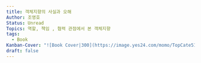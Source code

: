 ```yaml
---
title: 객체지향의 사실과 오해
Author: 조영호
Status: Unread
Topics: 역할, 책임 , 협력 관점에서 본 객체지향
tags:
  - Book
Kanban-Cover: "![Book Cover|300](https://image.yes24.com/momo/TopCate511/MidCate005/51040273.jpg)"
draft: false
---
```

